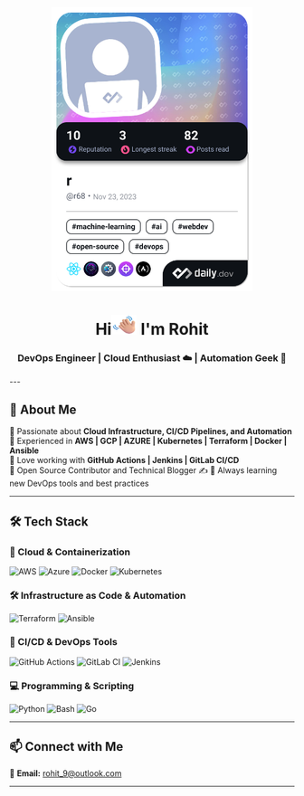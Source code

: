 <div>
  <div align="center">
    <a href="https://app.daily.dev/r68"><img src="./devcard.png?type=default&r=0br" width="356" alt="r's Dev Card"/></a>
  </div>
  <div align="center">
    <h1 align="center">Hi<img src="./Waving-hand.png" width="45px" height="35px"> I'm Rohit</h1>
    <h3 align="center">DevOps Engineer | Cloud Enthusiast ☁️ | Automation Geek 🤖</h3>
  </div>
</div>
---

## 🚀 About Me  
🔹 Passionate about **Cloud Infrastructure, CI/CD Pipelines, and Automation**  
🔹 Experienced in **AWS | GCP | AZURE | Kubernetes | Terraform | Docker | Ansible**  
🔹 Love working with **GitHub Actions | Jenkins | GitLab CI/CD**  
🔹 Open Source Contributor and Technical Blogger ✍️ 
🔹 Always learning new DevOps tools and best practices  

---

## 🛠️ Tech Stack  

### 🚀 Cloud & Containerization  
![AWS](https://img.shields.io/badge/AWS-%23FF9900.svg?style=for-the-badge&logo=amazon-aws&logoColor=white)
![Azure](https://img.shields.io/badge/Azure-%230072C6.svg?style=for-the-badge&logo=microsoftazure&logoColor=white)
![Docker](https://img.shields.io/badge/Docker-%232496ED.svg?style=for-the-badge&logo=docker&logoColor=white)
![Kubernetes](https://img.shields.io/badge/Kubernetes-%23326CE5.svg?style=for-the-badge&logo=kubernetes&logoColor=white)

### 🛠 Infrastructure as Code & Automation  
![Terraform](https://img.shields.io/badge/Terraform-%235835CC.svg?style=for-the-badge&logo=terraform&logoColor=white)
![Ansible](https://img.shields.io/badge/Ansible-%23EE0000.svg?style=for-the-badge&logo=ansible&logoColor=white)

### 🔧 CI/CD & DevOps Tools  
![GitHub Actions](https://img.shields.io/badge/GitHub%20Actions-%232671E5.svg?style=for-the-badge&logo=githubactions&logoColor=white)
![GitLab CI](https://img.shields.io/badge/GitLab%20CI/CD-%23FC6D26.svg?style=for-the-badge&logo=gitlab&logoColor=white)
![Jenkins](https://img.shields.io/badge/Jenkins-%23D24939.svg?style=for-the-badge&logo=jenkins&logoColor=white)

### 💻 Programming & Scripting  
![Python](https://img.shields.io/badge/Python-%233776AB.svg?style=for-the-badge&logo=python&logoColor=white)
![Bash](https://img.shields.io/badge/Bash-%234EAA25.svg?style=for-the-badge&logo=gnubash&logoColor=white)
![Go](https://img.shields.io/badge/Go-%2300ADD8.svg?style=for-the-badge&logo=go&logoColor=white)

---

## 📫 Connect with Me  
📧 **Email:** rohit_9@outlook.com  

---

